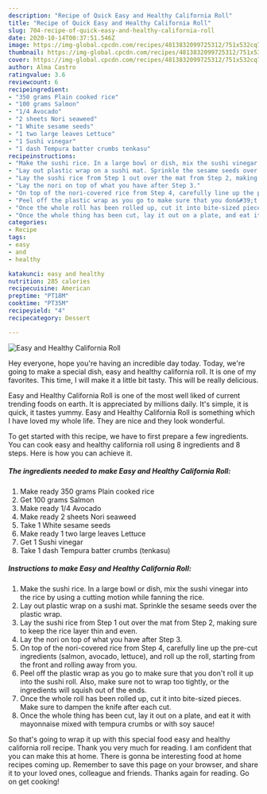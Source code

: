 ```yaml
---
description: "Recipe of Quick Easy and Healthy California Roll"
title: "Recipe of Quick Easy and Healthy California Roll"
slug: 704-recipe-of-quick-easy-and-healthy-california-roll
date: 2020-10-14T00:37:51.546Z
image: https://img-global.cpcdn.com/recipes/4813832099725312/751x532cq70/easy-and-healthy-california-roll-recipe-main-photo.jpg
thumbnail: https://img-global.cpcdn.com/recipes/4813832099725312/751x532cq70/easy-and-healthy-california-roll-recipe-main-photo.jpg
cover: https://img-global.cpcdn.com/recipes/4813832099725312/751x532cq70/easy-and-healthy-california-roll-recipe-main-photo.jpg
author: Alma Castro
ratingvalue: 3.6
reviewcount: 6
recipeingredient:
- "350 grams Plain cooked rice"
- "100 grams Salmon"
- "1/4 Avocado"
- "2 sheets Nori seaweed"
- "1 White sesame seeds"
- "1 two large leaves Lettuce"
- "1 Sushi vinegar"
- "1 dash Tempura batter crumbs tenkasu"
recipeinstructions:
- "Make the sushi rice. In a large bowl or dish, mix the sushi vinegar into the rice by using a cutting motion while fanning the rice."
- "Lay out plastic wrap on a sushi mat. Sprinkle the sesame seeds over the plastic wrap."
- "Lay the sushi rice from Step 1 out over the mat from Step 2, making sure to keep the rice layer thin and even."
- "Lay the nori on top of what you have after Step 3."
- "On top of the nori-covered rice from Step 4, carefully line up the pre-cut ingredients (salmon, avocado, lettuce), and roll up the roll, starting from the front and rolling away from you."
- "Peel off the plastic wrap as you go to make sure that you don&#39;t roll it up into the sushi roll. Also, make sure not to wrap too tightly, or the ingredients will squish out of the ends."
- "Once the whole roll has been rolled up, cut it into bite-sized pieces. Make sure to dampen the knife after each cut."
- "Once the whole thing has been cut, lay it out on a plate, and eat it with mayonnaise mixed with tempura crumbs or with soy sauce!"
categories:
- Recipe
tags:
- easy
- and
- healthy

katakunci: easy and healthy 
nutrition: 285 calories
recipecuisine: American
preptime: "PT18M"
cooktime: "PT35M"
recipeyield: "4"
recipecategory: Dessert

---
```



![Easy and Healthy California Roll](https://img-global.cpcdn.com/recipes/4813832099725312/751x532cq70/easy-and-healthy-california-roll-recipe-main-photo.jpg)

Hey everyone, hope you're having an incredible day today. Today, we're going to make a special dish, easy and healthy california roll. It is one of my favorites. This time, I will make it a little bit tasty. This will be really delicious.

Easy and Healthy California Roll is one of the most well liked of current trending foods on earth. It is appreciated by millions daily. It's simple, it is quick, it tastes yummy. Easy and Healthy California Roll is something which I have loved my whole life. They are nice and they look wonderful.




To get started with this recipe, we have to first prepare a few ingredients. You can cook easy and healthy california roll using 8 ingredients and 8 steps. Here is how you can achieve it.

<!--inarticleads1-->

##### The ingredients needed to make Easy and Healthy California Roll:

1. Make ready 350 grams Plain cooked rice
1. Get 100 grams Salmon
1. Make ready 1/4 Avocado
1. Make ready 2 sheets Nori seaweed
1. Take 1 White sesame seeds
1. Make ready 1 two large leaves Lettuce
1. Get 1 Sushi vinegar
1. Take 1 dash Tempura batter crumbs (tenkasu)




<!--inarticleads2-->

##### Instructions to make Easy and Healthy California Roll:

1. Make the sushi rice. In a large bowl or dish, mix the sushi vinegar into the rice by using a cutting motion while fanning the rice.
1. Lay out plastic wrap on a sushi mat. Sprinkle the sesame seeds over the plastic wrap.
1. Lay the sushi rice from Step 1 out over the mat from Step 2, making sure to keep the rice layer thin and even.
1. Lay the nori on top of what you have after Step 3.
1. On top of the nori-covered rice from Step 4, carefully line up the pre-cut ingredients (salmon, avocado, lettuce), and roll up the roll, starting from the front and rolling away from you.
1. Peel off the plastic wrap as you go to make sure that you don&#39;t roll it up into the sushi roll. Also, make sure not to wrap too tightly, or the ingredients will squish out of the ends.
1. Once the whole roll has been rolled up, cut it into bite-sized pieces. Make sure to dampen the knife after each cut.
1. Once the whole thing has been cut, lay it out on a plate, and eat it with mayonnaise mixed with tempura crumbs or with soy sauce!




So that's going to wrap it up with this special food easy and healthy california roll recipe. Thank you very much for reading. I am confident that you can make this at home. There is gonna be interesting food at home recipes coming up. Remember to save this page on your browser, and share it to your loved ones, colleague and friends. Thanks again for reading. Go on get cooking!

